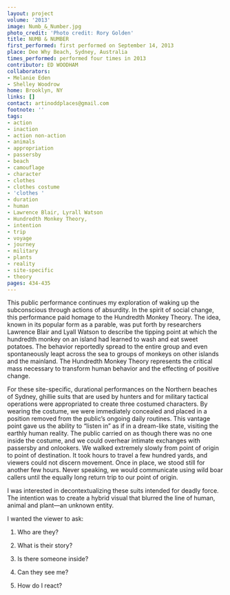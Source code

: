 ```yaml
---
layout: project
volume: '2013'
image: Numb_&_Number.jpg
photo_credit: 'Photo credit: Rory Golden'
title: NUMB & NUMBER
first_performed: first performed on September 14, 2013
place: Dee Why Beach, Sydney, Australia
times_performed: performed four times in 2013
contributor: ED WOODHAM
collaborators:
- Melanie Eden
- Shelley Woodrow
home: Brooklyn, NY
links: []
contact: artinoddplaces@gmail.com
footnote: ''
tags:
- action
- inaction
- action non-action
- animals
- appropriation
- passersby
- beach
- camouflage
- character
- clothes
- clothes costume
- 'clothes '
- duration
- human
- Lawrence Blair, Lyrall Watson
- Hundredth Monkey Theory,
- intention
- trip
- voyage
- journey
- military
- plants
- reality
- site-specific
- theory
pages: 434-435
---
```


This public performance continues my exploration of waking up the subconscious through actions of absurdity. In the spirit of social change, this performance paid homage to the Hundredth Monkey Theory. The idea, known in its popular form as a parable, was put forth by researchers Lawrence Blair and Lyall Watson to describe the tipping point at which the hundredth monkey on an island had learned to wash and eat sweet potatoes. The behavior reportedly spread to the entire group and even spontaneously leapt across the sea to groups of monkeys on other islands and the mainland. The Hundredth Monkey Theory represents the critical mass necessary to transform human behavior and the effecting of positive change.

For these site-specific, durational performances on the Northern beaches of Sydney, ghillie suits that are used by hunters and for military tactical operations were appropriated to create three costumed characters. By wearing the costume, we were immediately concealed and placed in a position removed from the public’s ongoing daily routines. This vantage point gave us the ability to “listen in” as if in a dream-like state, visiting the earthly human reality. The public carried on as though there was no one inside the costume, and we could overhear intimate exchanges with passersby and onlookers. We walked extremely slowly from point of origin to point of destination. It took hours to travel a few hundred yards, and viewers could not discern movement. Once in place, we stood still for another few hours. Never speaking, we would communicate using wild boar callers until the equally long return trip to our point of origin.

I was interested in decontextualizing these suits intended for deadly force. The intention was to create a hybrid visual that blurred the line of human, animal and plant—an unknown entity.

I wanted the viewer to ask:

1)	Who are they?

2)	What is their story?

3)	Is there someone inside?

4)	Can they see me?

5)	How do I react?
